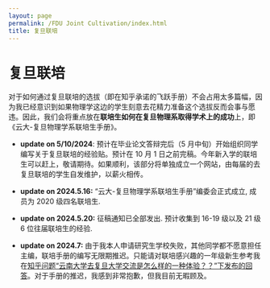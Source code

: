 ```yaml
---
layout: page
permalink: /FDU Joint Cultivation/index.html
title: 复旦联培
---
```

# 复旦联培

对于如何通过复旦联培的选拔（即在知乎承诺的飞跃手册）不会占用太多篇幅，因为我已经意识到如果物理学这边的学生刻意去花精力准备这个选拔反而会事与愿违。因此，我们会将重点放在**联培生如何在复旦物理系取得学术上的成功**上，即《云大-复旦物理学系联培生手册》。<br>

- **update on 5/10/2024**: 预计在毕业论文答辩完后（5 月中旬）开始组织同学编写关于复旦联培的经验贴。预计在 10 月 1 日之前完稿。今年新入学的联培生可以赶上，敬请期待。如果顺利，该部分将单独成立一个网站，由每届的去复旦联培的学生自发维护，以薪火相传。

- **update on 2024.5.16:** “云大-复旦物理学系联培生手册”编委会正式成立, 成员为 2020 级四名联培生.

- **update on 2024.5.20:** 征稿通知已全部发出. 预计收集到 16-19 级以及 21 级 6 位往届联培生的经验.

- **update on 2024.7:** 由于我本人申请研究生学校失败，其他同学都不愿意担任主编，联培手册的编写无限期推迟。只能请对联培感兴趣的一年级新生参考我在[知乎问题“云南大学去复旦大学交流是怎么样的一种体验？？”下发布的回答](
https://www.zhihu.com/question/58703535/answer/1961015161)。对于手册的推迟，我感到非常抱歉，但我目前无暇顾及。

